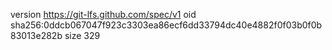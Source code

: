version https://git-lfs.github.com/spec/v1
oid sha256:0ddcb067047f923c3303ea86ecf6dd33794dc40e4882f0f03b0f0b83013e282b
size 329
